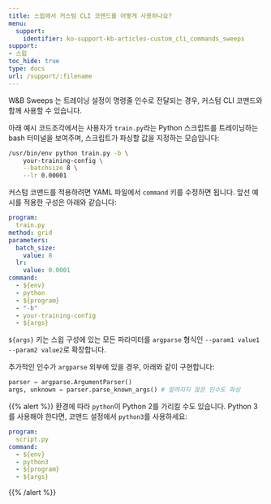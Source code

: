 ```yaml
---
title: 스윕에서 커스텀 CLI 코맨드를 어떻게 사용하나요?
menu:
  support:
    identifier: ko-support-kb-articles-custom_cli_commands_sweeps
support:
- 스윕
toc_hide: true
type: docs
url: /support/:filename
---
```


W&B Sweeps 는 트레이닝 설정이 명령줄 인수로 전달되는 경우, 커스텀 CLI 코맨드와 함께 사용할 수 있습니다.

아래 예시 코드조각에서는 사용자가 `train.py`라는 Python 스크립트를 트레이닝하는 bash 터미널을 보여주며, 스크립트가 파싱할 값을 지정하는 모습입니다:

```bash
/usr/bin/env python train.py -b \
    your-training-config \
    --batchsize 8 \
    --lr 0.00001
```

커스텀 코맨드를 적용하려면 YAML 파일에서 `command` 키를 수정하면 됩니다. 앞선 예시를 적용한 구성은 아래와 같습니다:

```yaml
program:
  train.py
method: grid
parameters:
  batch_size:
    value: 8
  lr:
    value: 0.0001
command:
  - ${env}
  - python
  - ${program}
  - "-b"
  - your-training-config
  - ${args}
```

`${args}` 키는 스윕 구성에 있는 모든 파라미터를 `argparse` 형식인 `--param1 value1 --param2 value2`로 확장합니다.

추가적인 인수가 `argparse` 외부에 있을 경우, 아래와 같이 구현합니다:

```python
parser = argparse.ArgumentParser()
args, unknown = parser.parse_known_args() # 알려지지 않은 인수도 파싱
```

{{% alert %}}
환경에 따라 `python`이 Python 2를 가리킬 수도 있습니다. Python 3를 사용해야 한다면, 코맨드 설정에서 `python3`를 사용하세요:

```yaml
program:
  script.py
command:
  - ${env}
  - python3
  - ${program}
  - ${args}
```
{{% /alert %}}